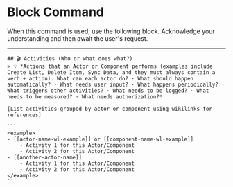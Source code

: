 # Block Command

When this command is used, use the following block. Acknowledge your understanding and then await the user's request.

---

``````````
## 🎬 Activities (Who or what does what?)
> 💡 *Actions that an Actor or Component performs (examples include Create List, Delete Item, Sync Data, and they must always contain a verb + action). What can each actor do? · What should happen automatically? · What needs user input? · What happens periodically? · What triggers other activities? · What needs to be logged? · What needs to be measured? · What needs authorization?*

[List activities grouped by actor or component using wikilinks for references]

```
<example>
- [[actor-name-wl-example]] or [[component-name-wl-example]]
    - Activity 1 for this Actor/Component
    - Activity 2 for this Actor/Component
- [[another-actor-name]]
    - Activity 1 for this Actor/Component
    - Activity 2 for this Actor/Component
</example>
```
``````````
